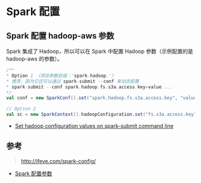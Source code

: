 # Spark 配置

## Spark 配置 hadoop-aws 参数

Spark 集成了 Hadoop，所以可以在 Spark 中配置 Hadoop 参数（示例配置的是 hadoop-aws 的参数）。

```scala
/**
* Option 1 （添加参数前缀：'spark.hadoop.'）
* 推荐，因为它还可以通过 spark-submit --conf 来动态配置
* spark-submit --conf spark.hadoop.fs.s3a.access.key=value ...
*/
val conf = new SparkConf().set("spark.hadoop.fs.s3a.access.key", "value")
```

```scala
// Option 2
val sc = new SparkContext().hadoopConfiguration.set("fs.s3a.access.key", "value")
```

* [Set hadoop configuration values on spark-submit command line](https://stackoverflow.com/questions/42796561/set-hadoop-configuration-values-on-spark-submit-command-line)

## 参考

> http://ifeve.com/spark-config/

* [Spark 配置参数](http://blog.javachen.com/2015/06/07/spark-configuration.html)
